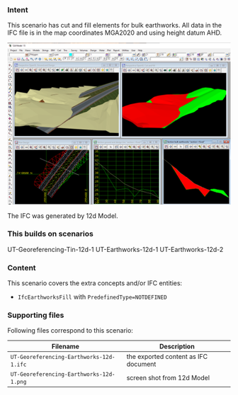 
### Intent

This scenario has cut and fill elements for bulk earthworks.
All data in the IFC file is in the map coordinates MGA2020 and using height datum AHD.

![GeorefEarth12d1](../UT-Georeferencing-Earthworks-12d-1/UT-Georeferencing-Earthworks-12d-1.png "Cut and Fill for Bulk Earthworks")

The IFC was generated by 12d Model. 

### This builds on scenarios

 UT-Georeferencing-Tin-12d-1
 UT-Earthworks-12d-1
 UT-Earthworks-12d-2

### Content

This scenario covers the extra concepts and/or IFC entities:

- `IfcEarthworksFill` with `PredefinedType=NOTDEFINED`

### Supporting files

Following files correspond to this scenario:

| Filename                                    | Description                              |
|---------------------------------------------|------------------------------------------|
| `UT-Georeferencing-Earthworks-12d-1.ifc`    | the exported content as IFC document     |
| `UT-Georeferencing-Earthworks-12d-1.png`    | screen shot from 12d Model               |


